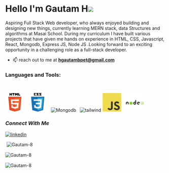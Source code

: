 <h1 >Hello  I'm Gautam H<img src="https://c.tenor.com/x_rMzbGDJLYAAAAM/emoji-hi.gif" width="35"></h1>

Aspiring Full Stack Web developer, who always enjoyed building and designing new things, currently learning MERN stack, data Structures and algorithms at Masai School. During my curriculum I have built various projects that have given me hands on experience in HTML, CSS, Javascript, React, Mongodb, Express JS, Node JS .Looking forward to an exciting opportunity in a challenging role as a full-stack developer.

- 📫 reach out to me at  **hgautambpet@gmail.com**


<h3 align="left">Languages and Tools:</h3>  <br />
<p>
<a><img src="https://raw.githubusercontent.com/devicons/devicon/master/icons/html5/html5-original-wordmark.svg" alt="html5" width="60" height="60"/></a> &nbsp; 
<a><img src="https://raw.githubusercontent.com/devicons/devicon/master/icons/css3/css3-original-wordmark.svg" alt="css3" width="60" height="60"/> </a> &nbsp;
<a><img src="https://i.ibb.co/ZVh01dm/rsz-mong2.png" alt="Mongodb" width="60" height="60"/> </a> &nbsp;
<a><img src="https://www.vectorlogo.zone/logos/tailwindcss/tailwindcss-icon.svg" alt="tailwind" width="60" height="60"/></a> 
<a><img src="https://raw.githubusercontent.com/devicons/devicon/master/icons/javascript/javascript-original.svg" alt="javascript" width="60" height="60"/></a> &nbsp; 
<a><img src="https://raw.githubusercontent.com/devicons/devicon/master/icons/nodejs/nodejs-original-wordmark.svg" alt="nodejs" width="60" height="60"/></a> &nbsp; 
</p>
 

<h3><i>Connect With Me</i></h3>


<a href="https://www.linkedin.com/in/hsgautam/" target="_blank"><img src="https://img.icons8.com/color/96/000000/linkedin.png" alt="linkedin" width="50" /></a>


<p>&nbsp;<img align="center" src="https://github-readme-stats.vercel.app/api?username=Gautam-8&show_icons=true&locale=en&theme=highcontrast" alt="Gautam-8" /></p>
<p><img align="center" src="https://github-readme-stats.vercel.app/api/top-langs/?username=Gautam-8&theme=tokyonight" alt="Gautam-8" /></p>
<p><img align="center" src="https://github-readme-streak-stats.herokuapp.com/?user=Gautam-8&theme=highcontrast" alt="Gautam-8" /></p>




